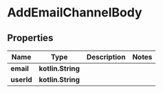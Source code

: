 
# AddEmailChannelBody

## Properties
Name | Type | Description | Notes
------------ | ------------- | ------------- | -------------
**email** | **kotlin.String** |  | 
**userId** | **kotlin.String** |  | 



